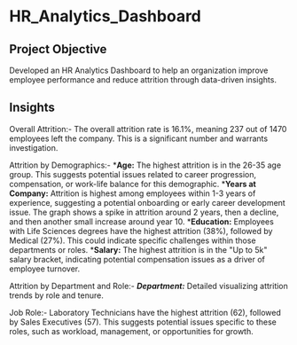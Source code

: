 # HR_Analytics_Dashboard
<h2>Project Objective</h2>
Developed an HR Analytics Dashboard to help an organization improve employee performance and reduce attrition through data-driven insights.
<h2>Insights</h2>
Overall Attrition:-
The overall attrition rate is 16.1%, meaning 237 out of 1470 employees left the company. This is a significant number and warrants investigation.

Attrition by Demographics:-
***Age:** The highest attrition is in the 26-35 age group. This suggests potential issues related to career progression, compensation, or work-life balance for this demographic.
***Years at Company:** Attrition is highest among employees within 1-3 years of experience, suggesting a potential onboarding or early career development issue. The graph shows a spike in attrition around 2 years, then a decline, and then another small increase around year 10.
***Education:** Employees with Life Sciences degrees have the highest attrition (38%), followed by Medical (27%). This could indicate specific challenges within those departments or roles.
***Salary:** The highest attrition is in the "Up to 5k" salary bracket, indicating potential compensation issues as a driver of employee turnover.

Attrition by Department and Role:-
***Department:*** Detailed visualizing attrition trends by role and tenure.

Job Role:- Laboratory Technicians have the highest attrition (62), followed by Sales Executives (57). This suggests potential issues specific to these roles, such as workload, management, or opportunities for growth.
